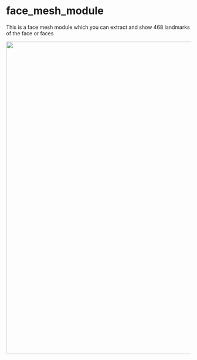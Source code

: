 # face_mesh_module
This is a face mesh module which you can extract and show 468 landmarks of the face or faces




<div align="center">
<p>
   <img width="850" src="https://github.com/alirezalti/face_mesh_module/blob/main/468%20LM_Detected%20face.png"></a>
</p>


